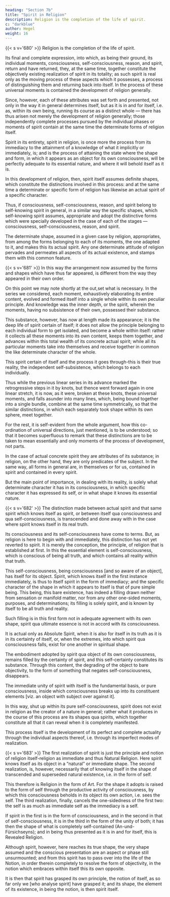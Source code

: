 ```yaml
---
heading: "Section 7b"
title: "Spirit in Religion"
description: Religion is the completion of the life of spirit.
c: "darkblue"
author: Hegel
weight: 16
---
```



{{< s v='680' >}} Religion is the completion of the life of spirit.

Its final and complete expression, into which, as being their ground, its individual moments, consciousness, self-consciousness, reason, and spirit, return and have returned, they, at the same time, together constitute the objectively existing realization of spirit in its totality; as such spirit is real only as the moving process of these aspects which it possesses, a process of distinguishing them and returning back into itself. In the process of these universal moments is contained the development of religion generally. 

Since, however, each of these attributes was set forth and presented, not only in the way it in general determines itself, but as it is in and for itself, i.e. as, within its own being, running its course as a distinct whole — there has thus arisen not merely the development of religion generally; those independently complete processes pursued by the individual phases or moments of spirit contain at the same time the determinate forms of religion itself. 

Spirit in its entirety, spirit in religion, is once more the process from its immediacy to the attainment of a knowledge of what it implicitly or immediately, is; and is the process of attaining the state where the shape and form, in which it appears as an object for its own consciousness, will be perfectly adequate to its essential nature, and where it will behold itself as it is.

In this development of religion, then, spirit itself assumes definite shapes, which constitute the distinctions involved in this process: and at the same time a determinate or specific form of religion has likewise an actual spirit of a specific character. 

Thus, if consciousness, self-consciousness, reason, and spirit belong to self-knowing spirit in general, in a similar way the specific shapes, which self-knowing spirit assumes, appropriate and adopt the distinctive forms which were specially developed in the case of each of the stages — consciousness, self-consciousness, reason, and spirit. 

The determinate shape, assumed in a given case by religion, appropriates, from among the forms belonging to each of its moments, the one adapted to it, and makes this its actual spirit. Any one determinate attitude of religion pervades and permeates all aspects of its actual existence, and stamps them with this common feature.


{{< s v='681' >}} In this way the arrangement now assumed by the forms and shapes which have thus far appeared, is different from the way they appeared in their own order. 

On this point we may note shortly at the out,set what is necessary. In the series we considered, each moment, exhaustively elaborating its entire content, evolved and formed itself into a single whole within its own peculiar principle. And knowledge was the inner depth, or the spirit, wherein the moments, having no subsistence of their own, possessed their substance. 

This substance, however, has now at length made its appearance; it is the deep life of spirit certain of itself; it does not allow the principle belonging to each individual form to get isolated, and become a whole within itself: rather it collects all these moments into its own content, keeps them together, and advances within this total wealth of its concrete actual spirit; while all its particular moments take into themselves and receive together in common the like determinate character of the whole. 

This spirit certain of itself and the process it goes through-this is their true reality, the independent self-subsistence, which belongs to each individually.

Thus while the previous linear series in its advance marked the retrogressive steps in it by knots, but thence went forward again in one linear stretch, it is now, as it were, broken at these knots, these universal moments, and falls asunder into many lines, which, being bound together into a single bundle, combine at the same time symmetrically, so that the similar distinctions, in which each separately took shape within its own sphere, meet together.

For the rest, it is self-evident from the whole argument, how this co-ordination of universal directions, just mentioned, is to be understood; so that it becomes superfluous to remark that these distinctions are to be taken to mean essentially and only moments of the process of development, not parts. 

In the case of actual concrete spirit they are attributes of its substance; in religion, on the other hand, they are only predicates of the subject. In the same way, all forms in general are, in themselves or for us, contained in spirit and contained in every spirit. 

But the main point of importance, in dealing with its reality, is solely what determinate character it has in its consciousness, in which specific character it has expressed its self, or in what shape it knows its essential nature.


{{< s v='682' >}} The distinction made between actual spirit and that same spirit which knows itself as spirit, or between itself qua consciousness and qua self-consciousness, is transcended and done away with in the case where spirit knows itself in its real truth. 

Its consciousness and its self-consciousness have come to terms. But, as religion is here to begin with and immediately, this distinction has not yet reverted to spirit. It is merely the conception, the principle, of religion that is established at first. In this the essential element is self-consciousness, which is conscious of being all truth, and which contains all reality within that truth. 

This self-consciousness, being consciousness [and so aware of an object], has itself for its object. Spirit, which knows itself in the first instance immediately, is thus to itself spirit in the form of immediacy; and the specific character of the shape in which it appears to itself is that of pure simple being. This being, this bare existence, has indeed a filling drawn neither from sensation or manifold matter, nor from any other one-sided moments, purposes, and determinations; its filling is solely spirit, and is known by itself to be all truth and reality. 

Such filling is in this first form not in adequate agreement with its own shape, spirit qua ultimate essence is not in accord with its consciousness. 

It is actual only as Absolute Spirit, when it is also for itself in its truth as it is in its certainty of itself, or, when the extremes, into which spirit qua consciousness falls, exist for one another in spiritual shape.

The embodiment adopted by spirit qua object of its own consciousness, remains filled by the certainty of spirit, and this self-certainty constitutes its substance. Through this content, the degrading of the object to bare objectivity, to the form of something that negates self-consciousness, disappears. 

The immediate unity of spirit with itself is the fundamental basis, or pure consciousness, inside which consciousness breaks up into its constituent elements [viz. an object with subject over against it]. 

In this way, shut up within its pure self-consciousness, spirit does not exist in religion as the creator of a nature in general; rather what it produces in the course of this process are its shapes qua spirits, which together constitute all that it can reveal when it is completely manifested. 

This process itself is the development of its perfect and complete actuality through the individual aspects thereof, i.e. through its imperfect modes of realization.


{{< s v='683' >}} The first realization of spirit is just the principle and notion of religion itself-religion as immediate and thus Natural Religion. Here spirit knows itself as its object in a “natural” or immediate shape. The second realization, is, however, necessarily that of knowing itself in the shape of transcended and superseded natural existence, i.e. in the form of self. 

This therefore is Religion in the form of Art. For the shape it adopts is raised to the form of self through the productive activity of consciousness, by which this consciousness beholds in its object its own action, i.e. sees the self. The third realization, finally, cancels the one-sidedness of the first two: the self is as much as immediate self as the immediacy is a self. 

If spirit in the first is in the form of consciousness, and in the second in that of self-consciousness, it is in the third in the form of the unity of both; it has then the shape of what is completely self-contained (An-und-Fürsichseyns); and in being thus presented as it is in and for itself, this is Revealed Religion. 

Although spirit, however, here reaches its true shape, the very shape assumed and the conscious presentation are an aspect or phase still unsurmounted; and from this spirit has to pass over into the life of the Notion, in order therein completely to resolve the form of objectivity, in the notion which embraces within itself this its own opposite.

It is then that spirit has grasped its own principle, the notion of itself, as so far only we [who analyse spirit] have grasped it; and its shape, the element of its existence, in being the notion, is then spirit itself.

